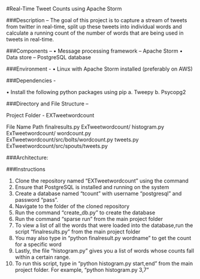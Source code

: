 #Real-Time Tweet Counts using Apache Storm

###Description – 
The goal of this project is to capture a stream of tweets from twitter in real-time, split up these tweets into individual words and calculate a running count of the number of words that are being used in tweets in real-time.

###Components – 
•	Message processing framework – Apache Storm
•	Data store – PostgreSQL database

###Environment - 
•	Linux with Apache Storm installed (preferably on AWS)

###Dependencies - 

•	Install the following python packages using pip
a.	Tweepy
b.	Psycopg2

###Directory and File Structure – 

Project Folder - EXTweetwordcount

File Name	Path
finalresults.py	ExTweetwordcount/
histogram.py	ExTweetwordcount/
wordcount.py	ExTweetwordcount/src/bolts/wordcount.py
tweets.py	ExTweetwordcount/src/spouts/tweets.py


###Architecture:

 
###Instructions
1.	Clone the repository named “EXTweetwordcount” using the command
2.	Ensure that PostgreSQL is installed and running on the system
3.	Create a database named “tcount” with username “postgresql” and password “pass”.
4.	Navigate to the folder of the cloned repository
5.	Run the command “create_db.py” to create the database
6.	Run the command “sparse run” from the main project folder
7.	To view a list of all the words that were loaded into the database,run the script “finalresults.py” from the main project folder
8.	You may also type in “python finalresult.py wordname” to get the count for a specific word
9.	Lastly, the file “histogram.py” gives you a list of words whose counts fall within a certain range.
10.	To run this script, type in “python histogram.py start,end” from the main project folder. For example, “python histogram.py 3,7”
